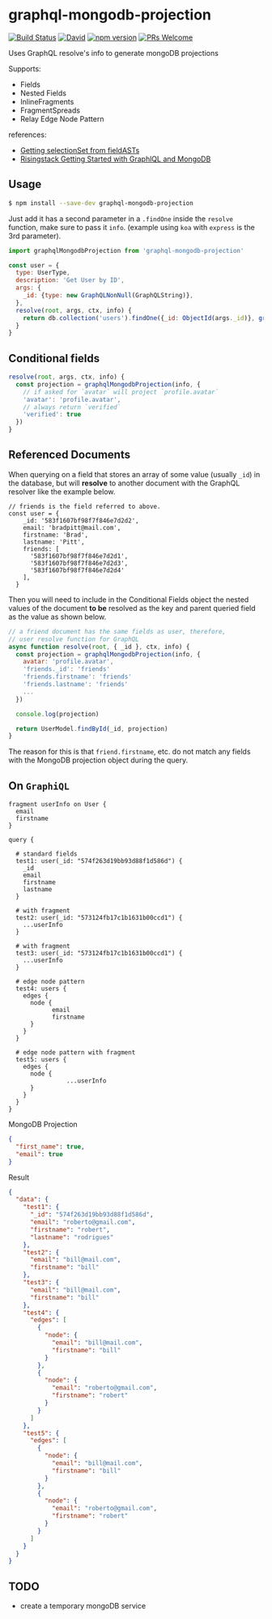 # graphql-mongodb-projection

[![Build Status](https://travis-ci.org/du5rte/graphql-mongodb-projection.svg?branch=master)](https://travis-ci.org/du5rte/graphql-mongodb-projection)
[![David](https://img.shields.io/david/peer/du5rte/graphql-mongodb-projection.svg)](https://github.com/du5rte/graphql-mongodb-projection)
[![npm version](https://img.shields.io/npm/v/graphql-mongodb-projection.svg)](https://www.npmjs.com/package/graphql-mongodb-projection)
[![PRs Welcome](https://img.shields.io/badge/PRs-welcome-blue.svg)](CONTRIBUTING.md#pull-requests)

Uses GraphQL resolve's info to generate mongoDB projections

Supports:
- Fields
- Nested Fields
- InlineFragments
- FragmentSpreads
- Relay Edge Node Pattern

references:
- [Getting selectionSet from fieldASTs](https://github.com/graphql/graphql-js/issues/96)
- [Risingstack Getting Started with GraphlQL and MongoDB ](https://blog.risingstack.com/graphql-overview-getting-started-with-graphql-and-nodejs/)

## Usage

```sh
$ npm install --save-dev graphql-mongodb-projection
```

Just add it has a second parameter in a `.findOne` inside the `resolve` function, make sure to pass it `info`. (example using `koa` with `express` is the 3rd parameter).

```js
import graphqlMongodbProjection from 'graphql-mongodb-projection'

const user = {
  type: UserType,
  description: 'Get User by ID',
  args: {
    _id: {type: new GraphQLNonNull(GraphQLString)},
  },
  resolve(root, args, ctx, info) {
    return db.collection('users').findOne({_id: ObjectId(args._id)}, graphqlMongodbProjection(info))
  }
}
```

## Conditional fields

```js
resolve(root, args, ctx, info) {
  const projection = graphqlMongodbProjection(info, {
    // if asked for `avatar` will project `profile.avatar`
    'avatar': 'profile.avatar',
    // always return `verified`
    'verified': true
  })
}

```

## Referenced Documents

When querying on a field that stores an array of some value (usually `_id`) in the database, but will **resolve** to another document with the GraphQL resolver like the example below.

```
// friends is the field referred to above.
const user = {
    _id: '583f1607bf98f7f846e7d2d2',
    email: 'bradpitt@mail.com',
    firstname: 'Brad',
    lastname: 'Pitt',
    friends: [
      '583f1607bf98f7f846e7d2d1',
      '583f1607bf98f7f846e7d2d3',
      '583f1607bf98f7f846e7d2d4'
    ],
  }
```

Then you will need to include in the Conditional Fields object the nested values of the document **to be** resolved as the key and parent queried field as the value as shown below.

```js
// a friend document has the same fields as user, therefore,
// user resolve function for GraphQL
async function resolve(root, { _id }, ctx, info) {
  const projection = graphqlMongodbProjection(info, {
    avatar: 'profile.avatar',
    'friends._id': 'friends'
    'friends.firstname': 'friends'
    'friends.lastname': 'friends'
    ...
  })

  console.log(projection)

  return UserModel.findById(_id, projection)
}

```

The reason for this is that `friend.firstname`, etc. do not match any fields with the MongoDB projection object during the query.


## On `GraphiQL`
```
fragment userInfo on User {
  email
  firstname
}

query {

  # standard fields
  test1: user(_id: "574f263d19bb93d88f1d586d") {
  	_id
  	email
  	firstname
  	lastname
  }

  # with fragment
  test2: user(_id: "573124fb17c1b1631b00ccd1") {
    ...userInfo
  }

  # with fragment
  test3: user(_id: "573124fb17c1b1631b00ccd1") {
    ...userInfo
  }

  # edge node pattern
  test4: users {
    edges {
      node {
  			email
  			firstname
      }
    }
  }

  # edge node pattern with fragment
  test5: users {
    edges {
      node {
				...userInfo
      }
    }
  }
}
```

MongoDB Projection
```json
{
  "first_name": true,
  "email": true
}
```

Result
```json
{
  "data": {
    "test1": {
      "_id": "574f263d19bb93d88f1d586d",
      "email": "roberto@gmail.com",
      "firstname": "robert",
      "lastname": "rodrigues"
    },
    "test2": {
      "email": "bill@mail.com",
      "firstname": "bill"
    },
    "test3": {
      "email": "bill@mail.com",
      "firstname": "bill"
    },
    "test4": {
      "edges": [
        {
          "node": {
            "email": "bill@mail.com",
            "firstname": "bill"
          }
        },
        {
          "node": {
            "email": "roberto@gmail.com",
            "firstname": "robert"
          }
        }
      ]
    },
    "test5": {
      "edges": [
        {
          "node": {
            "email": "bill@mail.com",
            "firstname": "bill"
          }
        },
        {
          "node": {
            "email": "roberto@gmail.com",
            "firstname": "robert"
          }
        }
      ]
    }
  }
}
```

## TODO
- create a temporary mongoDB service
